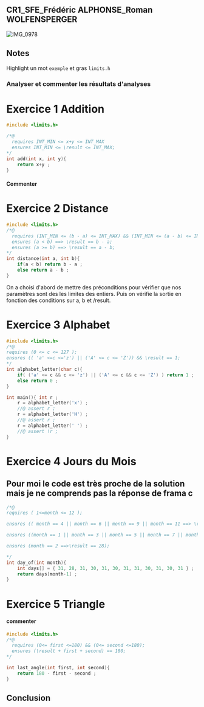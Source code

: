 ## CR1_SFE_Frédéric ALPHONSE_Roman WOLFENSPERGER
![IMG_0978](https://user-images.githubusercontent.com/101244166/171950332-e927d53f-aeeb-41bd-99cd-c974be30a3c0.PNG)
## Notes
Highlight un mot `exemple` et gras `limits.h`
### Analyser et commenter les résultats d'analyses

# Exercice 1 Addition
```c
#include <limits.h>

/*@
  requires INT_MIN <= x+y <= INT_MAX
  ensures INT_MIN <= \result <= INT_MAX;
*/
int add(int x, int y){
    return x+y ;
}
```

#### Commenter


# Exercice 2 Distance


```c
#include <limits.h>
/*@
  requires (INT_MIN <= (b - a) <= INT_MAX) && (INT_MIN <= (a - b) <= INT_MAX);
  ensures (a < b) ==> \result == b - a;
  ensures (a >= b) ==> \result == a - b;
*/
int distance(int a, int b){
    if(a < b) return b - a ;
    else return a - b ;
}
```
On a choisi d'abord de mettre des préconditions pour vérifier que nos paramètres sont des les limites des entiers.
Puis on vérifie la sortie en fonction des conditions sur a, b et /result.

# Exercice 3 Alphabet


```c
#include <limits.h>
/*@
requires (0 <= c <= 127 );
ensures (( 'a' <=c <='z') || ('A' <= c <= 'Z')) && \result == 1;
*/
int alphabet_letter(char c){
    if( ('a' <= c && c <= 'z') || ('A' <= c && c <= 'Z') ) return 1 ;
    else return 0 ;
}

int main(){ int r ;
    r = alphabet_letter('x') ;
    //@ assert r ;
    r = alphabet_letter('H') ;
    //@ assert r ;
    r = alphabet_letter(' ') ;
    //@ assert !r ;
}
```

# Exercice 4 Jours du Mois

## Pour moi le code est très proche de la solution mais je ne comprends pas la réponse de frama c
```c
/*@
requires ( 1<=month <= 12 );

ensures (( month == 4 || month == 6 || month == 9 || month == 11 ==> \result == 30));

ensures ((month == 1 || month == 3 || month == 5 || month == 7 || month == 8 || month == 10 ||	month ==12 ==> \result == 31));

ensures (month == 2 ==>\result == 28);

*/
int day_of(int month){
    int days[] = { 31, 28, 31, 30, 31, 30, 31, 31, 30, 31, 30, 31 } ;
    return days[month-1] ;
}

```


# Exercice 5 Triangle

#### commenter
```c
#include <limits.h>
/*@
  requires (0<= first <=180) && (0<= second <=180);
  ensures (\result + first + second) == 180;
*/

int last_angle(int first, int second){
    return 180 - first - second ;
}

```


## Conclusion
